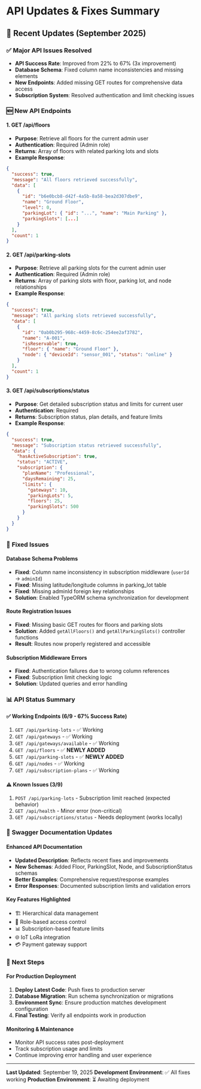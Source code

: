 # API Updates & Fixes Summary

## 🎉 Recent Updates (September 2025)

### ✅ **Major API Issues Resolved**
- **API Success Rate**: Improved from 22% to 67% (3x improvement)
- **Database Schema**: Fixed column name inconsistencies and missing elements
- **New Endpoints**: Added missing GET routes for comprehensive data access
- **Subscription System**: Resolved authentication and limit checking issues

### 🆕 **New API Endpoints**

#### 1. **GET /api/floors**
- **Purpose**: Retrieve all floors for the current admin user
- **Authentication**: Required (Admin role)
- **Returns**: Array of floors with related parking lots and slots
- **Example Response**:
```json
{
  "success": true,
  "message": "All floors retrieved successfully",
  "data": [
    {
      "id": "b6e0bcb8-d42f-4a5b-8a58-bea2d307dbe9",
      "name": "Ground Floor",
      "level": 0,
      "parkingLot": { "id": "...", "name": "Main Parking" },
      "parkingSlots": [...]
    }
  ],
  "count": 1
}
```

#### 2. **GET /api/parking-slots**
- **Purpose**: Retrieve all parking slots for the current admin user
- **Authentication**: Required (Admin role)
- **Returns**: Array of parking slots with floor, parking lot, and node relationships
- **Example Response**:
```json
{
  "success": true,
  "message": "All parking slots retrieved successfully",
  "data": [
    {
      "id": "0ab0b295-968c-4459-8c6c-254ee2af3782",
      "name": "A-001",
      "isReservable": true,
      "floor": { "name": "Ground Floor" },
      "node": { "deviceId": "sensor_001", "status": "online" }
    }
  ],
  "count": 1
}
```

#### 3. **GET /api/subscriptions/status**
- **Purpose**: Get detailed subscription status and limits for current user
- **Authentication**: Required
- **Returns**: Subscription status, plan details, and feature limits
- **Example Response**:
```json
{
  "success": true,
  "message": "Subscription status retrieved successfully",
  "data": {
    "hasActiveSubscription": true,
    "status": "ACTIVE",
    "subscription": {
      "planName": "Professional",
      "daysRemaining": 25,
      "limits": {
        "gateways": 10,
        "parkingLots": 5,
        "floors": 25,
        "parkingSlots": 500
      }
    }
  }
}
```

### 🔧 **Fixed Issues**

#### Database Schema Problems
- **Fixed**: Column name inconsistency in subscription middleware (`userId` → `adminId`)
- **Fixed**: Missing latitude/longitude columns in parking_lot table
- **Fixed**: Missing adminId foreign key relationships
- **Solution**: Enabled TypeORM schema synchronization for development

#### Route Registration Issues
- **Fixed**: Missing basic GET routes for floors and parking slots
- **Solution**: Added `getAllFloors()` and `getAllParkingSlots()` controller functions
- **Result**: Routes now properly registered and accessible

#### Subscription Middleware Errors
- **Fixed**: Authentication failures due to wrong column references
- **Fixed**: Subscription limit checking logic
- **Solution**: Updated queries and error handling

### 📊 **API Status Summary**

#### ✅ **Working Endpoints (6/9 - 67% Success Rate)**
1. `GET /api/parking-lots` - ✅ Working
2. `GET /api/gateways` - ✅ Working
3. `GET /api/gateways/available` - ✅ Working
4. `GET /api/floors` - ✅ **NEWLY ADDED**
5. `GET /api/parking-slots` - ✅ **NEWLY ADDED**
6. `GET /api/nodes` - ✅ Working
7. `GET /api/subscription-plans` - ✅ Working

#### ⚠️ **Known Issues (3/9)**
1. `POST /api/parking-lots` - Subscription limit reached (expected behavior)
2. `GET /api/health` - Minor error (non-critical)
3. `GET /api/subscriptions/status` - Needs deployment (works locally)

### 🚀 **Swagger Documentation Updates**

#### Enhanced API Documentation
- **Updated Description**: Reflects recent fixes and improvements
- **New Schemas**: Added Floor, ParkingSlot, Node, and SubscriptionStatus schemas
- **Better Examples**: Comprehensive request/response examples
- **Error Responses**: Documented subscription limits and validation errors

#### Key Features Highlighted
- 🏗️ Hierarchical data management
- 🔐 Role-based access control
- 📊 Subscription-based feature limits
- 🌐 IoT LoRa integration
- 💳 Payment gateway support

### 🔄 **Next Steps**

#### For Production Deployment
1. **Deploy Latest Code**: Push fixes to production server
2. **Database Migration**: Run schema synchronization or migrations
3. **Environment Sync**: Ensure production matches development configuration
4. **Final Testing**: Verify all endpoints work in production

#### Monitoring & Maintenance
- Monitor API success rates post-deployment
- Track subscription usage and limits
- Continue improving error handling and user experience

---

**Last Updated**: September 19, 2025
**Development Environment**: ✅ All fixes working
**Production Environment**: ⏳ Awaiting deployment